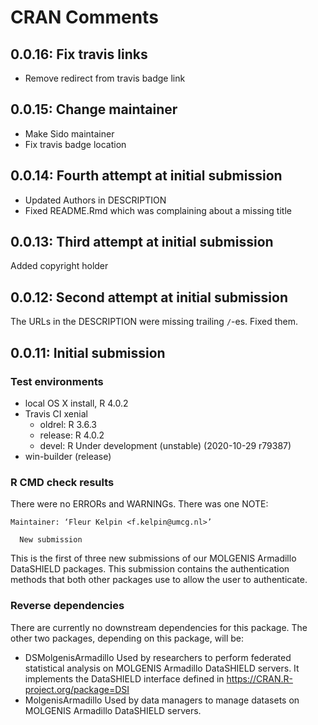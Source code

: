 # CRAN Comments

## 0.0.16: Fix travis links
* Remove redirect from travis badge link

## 0.0.15: Change maintainer
* Make Sido maintainer
* Fix travis badge location

## 0.0.14: Fourth attempt at initial submission

* Updated Authors in DESCRIPTION
* Fixed README.Rmd which was complaining about a missing title

## 0.0.13: Third attempt at initial submission

Added copyright holder

## 0.0.12: Second attempt at initial submission

The URLs in the DESCRIPTION were missing trailing `/`-es.
Fixed them.

## 0.0.11: Initial submission
### Test environments
* local OS X install, R 4.0.2
* Travis CI xenial
  * oldrel: R 3.6.3
  * release: R 4.0.2
  * devel: R Under development (unstable) (2020-10-29 r79387)
* win-builder (release)

### R CMD check results
There were no ERRORs and WARNINGs.
There was one NOTE:
```
Maintainer: ‘Fleur Kelpin <f.kelpin@umcg.nl>’
  
  New submission
```  
This is the first of three new submissions of our MOLGENIS Armadillo
DataSHIELD packages. This submission contains the authentication methods
that both other packages use to allow the user to authenticate.

### Reverse dependencies
There are currently no downstream dependencies for this package.
The other two packages, depending on this package, will be:
* DSMolgenisArmadillo
Used by researchers to perform federated statistical analysis on MOLGENIS
Armadillo DataSHIELD servers. It implements the DataSHIELD interface defined in https://CRAN.R-project.org/package=DSI
* MolgenisArmadillo
Used by data managers to manage datasets on MOLGENIS Armadillo
DataSHIELD servers.
